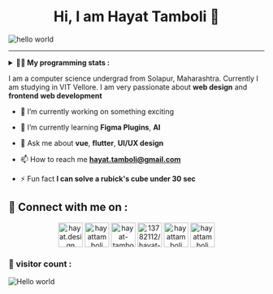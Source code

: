 <h1 align="center" > Hi, I am Hayat Tamboli 👋</h1>

![hello world](https://github.com/hayat-tamboli/hayat-tamboli/raw/master/hello-world.png)

<hr/>

<details> 
 <summary> <b>👨‍💻 My programming stats : </b></summary>

<br>

<div align="center">
  
![Hayat's github stats](https://github-readme-stats.vercel.app/api?username=hayat-tamboli&show_icons=true&title_color=2257EA&icon_color=2257EA&bg_color=f7f7f7)
![Top Langs](https://github-readme-stats.vercel.app/api/top-langs/?username=hayat-tamboli&title_color=2257EA&bg_color=f7f7f7&layout=compact&hide=html)

</div>

<a href="https://stackoverflow.com/users/13782112/hayat-tamboli"><img src="https://stackoverflow.com/users/flair/13782112.png?theme=clean" width="208" height="58" alt="profile for Hayat Tamboli at Stack Overflow, Q&amp;A for professional and enthusiast programmers" title="profile for Hayat Tamboli at Stack Overflow, Q&amp;A for professional and enthusiast programmers"></a>

<!--START_SECTION:waka-->
![Code Time](http://img.shields.io/badge/Code%20Time-801%20hrs%2012%20mins-blue)

![Lines of code](https://img.shields.io/badge/From%20Hello%20World%20I%27ve%20Written-430%20Thousand%20lines%20of%20code-blue)

**I'm a Night 🦉** 

```text
🌞 Morning       36 commits       █░░░░░░░░░░░░░░░░░░░░░░░░   05.72 % 
🌆 Daytime      252 commits       ██████████░░░░░░░░░░░░░░░   40.06 % 
🌃 Evening      214 commits       ████████░░░░░░░░░░░░░░░░░   34.02 % 
🌙 Night        127 commits       █████░░░░░░░░░░░░░░░░░░░░   20.19 % 

```
📅 **I'm Most Productive on Wednesday** 

```text
Monday          70 commits       ██░░░░░░░░░░░░░░░░░░░░░░░   11.13 % 
Tuesday         88 commits       ███░░░░░░░░░░░░░░░░░░░░░░   13.99 % 
Wednesday      102 commits       ████░░░░░░░░░░░░░░░░░░░░░   16.22 % 
Thursday        89 commits       ███░░░░░░░░░░░░░░░░░░░░░░   14.15 % 
Friday          81 commits       ███░░░░░░░░░░░░░░░░░░░░░░   12.88 % 
Saturday       102 commits       ████░░░░░░░░░░░░░░░░░░░░░   16.22 % 
Sunday          97 commits       ███░░░░░░░░░░░░░░░░░░░░░░   15.42 % 

```


📊 **This Week I Spent My Time On** 

```text
💬 Programming Languages: 
No Activity Tracked This Week

```

**I Mostly Code in Dart** 

```text
Dart                     9 repos             ████░░░░░░░░░░░░░░░░░░░░░   15.79 % 
JavaScript               7 repos             ███░░░░░░░░░░░░░░░░░░░░░░   12.28 % 
Vue                      6 repos             ██░░░░░░░░░░░░░░░░░░░░░░░   10.53 % 
HTML                     6 repos             ██░░░░░░░░░░░░░░░░░░░░░░░   10.53 % 
Jupyter Notebook         5 repos             ██░░░░░░░░░░░░░░░░░░░░░░░   08.77 % 

```



 Last Updated on 21/02/2023 01:27:28 UTC
<!--END_SECTION:waka-->

</details>

I am a computer science undergrad from Solapur, Maharashtra. Currently I am studying in VIT Vellore. I am very passionate about __web design__ and __frontend web development__


- 🔭 I’m currently working on something exciting

- 🌱 I’m currently learning **Figma Plugins**, **AI**

- 💬 Ask me about **vue**, **flutter**, **UI/UX design**

- 📫 How to reach me **hayat.tamboli@gmail.com**

- ⚡ Fun fact **I can solve a rubick's cube under 30 sec**

## 🔗 Connect with me on :

<p align="center">
<a href="https://hayat.design/" target="blank"><img align="center" src="https://cdn-icons-png.flaticon.com/512/4302/4302080.png" alt="hayat.design" height="48" width="48" /></a>
<a href="https://twitter.com/hayattamboli" target="blank"><img align="center" src="https://cdn-icons-png.flaticon.com/512/2111/2111580.png" alt="hayattamboli" height="48" width="48" /></a>
<a href="https://linkedin.com/in/hayat-tamboli" target="blank"><img align="center" src="https://cdn-icons-png.flaticon.com/512/2111/2111368.png" alt="hayat-tamboli" height="48" width="48" /></a>
<a href="https://stackoverflow.com/users/13782112/hayat-tamboli" target="blank"><img align="center" src="https://cdn-icons-png.flaticon.com/512/2111/2111516.png" alt="13782112/hayat-tamboli" height="48" width="48" /></a>
<a href="https://instagram.com/hayattamboli" target="blank"><img align="center" src="https://cdn-icons-png.flaticon.com/512/3955/3955027.png" alt="hayattamboli" height="48" width="48" /></a>
<a href="https://dribbble.com/hayattamboli" target="blank"><img align="center" src="https://cdn-icons-png.flaticon.com/512/3536/3536685.png" alt="hayattamboli" height="48" width="48" /></a>
</p>


### 👀 visitor count :

<img src="https://profile-counter.glitch.me/hayat-tamboli/count.svg" alt="Hello world" />

